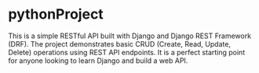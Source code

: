 # pythonProject
This is a simple RESTful API built with Django and Django REST Framework (DRF). The project demonstrates basic CRUD (Create, Read, Update, Delete) operations using REST API endpoints. It is a perfect starting point for anyone looking to learn Django and build a web API.
